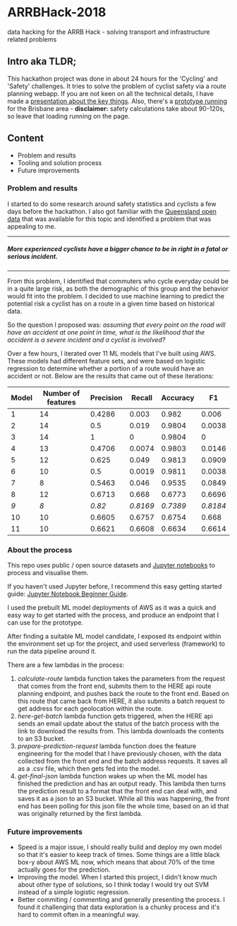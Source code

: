 # ARRBHack-2018
data hacking for the ARRB Hack - solving transport and infrastructure related problems

## Intro aka TLDR;
This hackathon project was done in about 24 hours for the 'Cycling' and 'Safety' challenges. It tries to solve the problem of cyclist safety via a route planning webapp. If you are not keen on all the technical details, I have made a [presentation about the key things](https://docs.google.com/presentation/d/1qDGI-7CLiB1UBZZBLWGaRyLSzqfIjbi5xozprUsvHWE/view#slide=id.g38fd48d78b_0_199). Also, there's a [prototype running](http://cycling-routes-brisbane.surge.sh) for the Brisbane area - **disclaimer:** safety calculations take about 90-120s, so leave that loading running on the page.  

## Content
* Problem and results
* Tooling and solution process
* Future improvements


### Problem and results
I started to do some research around safety statistics and cyclists a few days before the hackathon. I also got familiar with the [Queensland open data](https://docs.google.com/spreadsheets/d/1nz4M9bRcPgEyS5b_hDjI7RjjAQ7eM9GeUxrU2TLlNdY/edit?usp=sharing) that was available for this topic and identified a problem that was appealing to me.

---
##### More experienced cyclists have a bigger chance to be in right in a fatal or serious incident.
---

From this problem, I identified that commuters who cycle everyday could be in a quite large risk, as both the demographic of this group and the behavior would fit into the problem. I decided to use machine learning to predict the potential risk a cyclist has on a route in a given time based on historical data.

So the question I proposed was: _assuming that every point on the road will have an accident at one point in time, what is the likelihood that the accident is a severe incident and a cyclist is involved?_

Over a few hours, I iterated over 11 ML models that I've built using AWS. These models had different feature sets, and were based on logistic regression to determine whether a portion of a route would have an accident or not. Below are the results that came out of these iterations:

Model | Number of features | Precision | Recall | Accuracy | F1
--- | --- | --- | --- | --- | ---
1 | 14 | 0.4286 | 0.003 | 0.982 | 0.006
2 | 14 | 0.5 | 0.019 | 0.9804 | 0.0038
3 | 14 | 1 | 0 | 0.9804 | 0
4 | 13 | 0.4706 | 0.0074 | 0.9803 | 0.0146
5 | 12 | 0.625 | 0.049 | 0.9813 | 0.0909
6 | 10 | 0.5 | 0.0019 | 0.9811 | 0.0038
7 | 8 | 0.5463 | 0.046 | 0.9535 | 0.0849
8 | 12 | 0.6713 | 0.668 | 0.6773 | 0.6696
*9* | *8* | *0.82* | *0.8169* | *0.7389* | *0.8184*
10 | 10 | 0.6605 | 0.6757 | 0.6754 | 0.668
11 | 10 | 0.6621 | 0.6608 | 0.6634 | 0.6614

### About the process
This repo uses public / open source datasets and [Jupyter notebooks](http://jupyter.org/) to process and visualise them.

If you haven't used Jupyter before, I recommend this easy getting started guide: [Jupyter Notebook Beginner Guide](https://jupyter-notebook-beginner-guide.readthedocs.io/).

I used the prebuilt ML model deployments of AWS as it was a quick and easy way to get started with the process, and produce an endpoint that I can use for the prototype.

After finding a suitable ML model candidate, I exposed its endpoint within the environment set up for the project, and used serverless (framework) to run the data pipeline around it.

There are a few lambdas in the process:

1. _calculate-route_ lambda function takes the parameters from the request that comes from the front end, submits them to the HERE api route planning endpoint, and pushes back the route to the front end. Based on this route that came back from HERE, it also submits a batch request to get address for each geolocation within the route.
2. _here-get-batch_ lambda function gets triggered, when the HERE api sends an email update about the status of the batch process with the link to download the results from. This lambda downloads the contents to an S3 bucket.
3. _prepare-prediction-request_ lambda function does the feature engineering for the model that I have previously chosen, with the data collected from the front end and the batch address requests. It saves all as a .csv file, which then gets fed into the model.
4. _get-final-json_ lambda function wakes up when the ML model has finished the prediction and has an output ready. This lambda then turns the prediction result to a format that the front end can deal with, and saves it as a json to an S3 bucket. While all this was happening, the front end has been polling for this json file the whole time, based on an id that was originally returned by the first lambda.

### Future improvements
- Speed is a major issue, I should really build and deploy my own model so that it's easier to keep track of times. Some things are a little black box-y about AWS ML now, which means that about 70% of the time actually goes for the prediction.
- Improving the model. When I started this project, I didn't know much about other type of solutions, so I think today I would try out SVM instead of a simple logistic regression.
- Better commiting / commenting and generally presenting the process. I found it challenging that data exploration is a chunky process and it's hard to commit often in a meaningful way.
